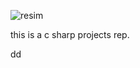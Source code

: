 ![resim](C:\Users\ibrah\Masaüstü\CSharpProjects\assets_task_01jv5m4h5gf1y9nmmy4cjxyyz2_1747166906_img_1.webp)

this is a c sharp projects rep.

dd
